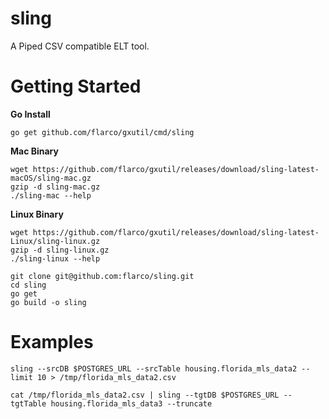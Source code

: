 # sling

A Piped CSV compatible ELT tool.

# Getting Started

**Go Install**

`go get github.com/flarco/gxutil/cmd/sling`

**Mac Binary**
```
wget https://github.com/flarco/gxutil/releases/download/sling-latest-macOS/sling-mac.gz
gzip -d sling-mac.gz
./sling-mac --help
```

**Linux Binary**
```
wget https://github.com/flarco/gxutil/releases/download/sling-latest-Linux/sling-linux.gz
gzip -d sling-linux.gz
./sling-linux --help
```

```
git clone git@github.com:flarco/sling.git
cd sling
go get
go build -o sling
```

# Examples
`sling --srcDB $POSTGRES_URL --srcTable housing.florida_mls_data2 --limit 10 > /tmp/florida_mls_data2.csv`

`cat /tmp/florida_mls_data2.csv | sling --tgtDB $POSTGRES_URL --tgtTable housing.florida_mls_data3 --truncate`